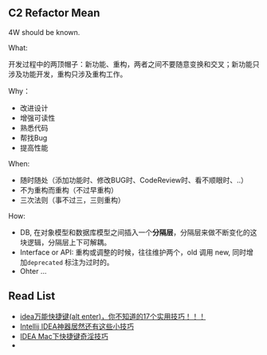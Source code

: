 ## C2 Refactor Mean

4W should be known.

What:

开发过程中的两顶帽子：新功能、重构，两者之间不要随意变换和交叉；新功能只涉及功能开发，重构只涉及重构工作。

Why：

- 改进设计
- 增强可读性
- 熟悉代码
- 帮找Bug
- 提高性能

When:

- 随时随处（添加功能时、修改BUG时、CodeReview时、看不顺眼时、..）
- 不为重构而重构（不过早重构）
- 三次法则（事不过三，三则重构）

How:

- DB, 在对象模型和数据库模型之间插入一个**分隔层**，分隔层来做不断变化的这块逻辑，分隔层上下可解耦。
- Interface or API: 重构或调整的时候，往往维护两个，old 调用 new, 同时增加`deprecated` 标注为过时的。
- Ohter ...



## Read List

- [idea万能快捷键(alt enter)，你不知道的17个实用技巧！！！](http://www.jiangxinlingdu.com/idea/2019/07/19/idea.html)
- [Intellij IDEA神器居然还有这些小技巧](https://www.jianshu.com/p/b2263617034c)
- [IDEA Mac下快捷键奇淫技巧]([http://baiwenhui.com/2017/07/22/IDEA-Mac%E4%B8%8B%E5%BF%AB%E6%8D%B7%E9%94%AE%E5%A5%87%E6%B7%AB%E6%8A%80%E5%B7%A7/](http://baiwenhui.com/2017/07/22/IDEA-Mac下快捷键奇淫技巧/))
- 